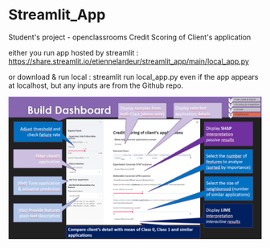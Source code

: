 # Streamlit_App

Student's project - openclassrooms Credit Scoring of Client's application

either you run app hosted by streamlit : 
https://share.streamlit.io/etiennelardeur/streamlit_app/main/local_app.py

or download & run local :
streamlit run local_app.py
even if the app appears at localhost, but any inputs are from the Github repo.


![build_dashboard](build_dashboard.PNG)
